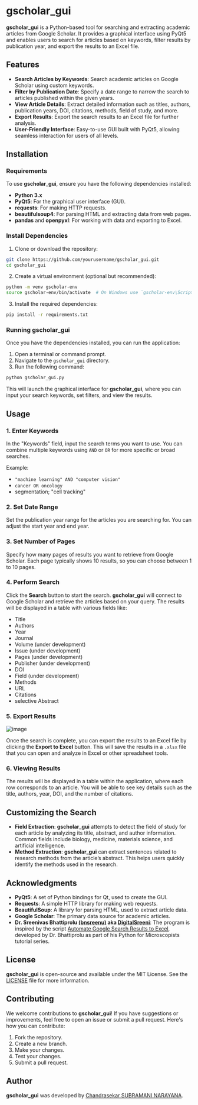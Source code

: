 # gscholar_gui

**gscholar_gui** is a Python-based tool for searching and extracting academic articles from Google Scholar. It provides a graphical interface using PyQt5 and enables users to search for articles based on keywords, filter results by publication year, and export the results to an Excel file.

## Features

- **Search Articles by Keywords**: Search academic articles on Google Scholar using custom keywords.
- **Filter by Publication Date**: Specify a date range to narrow the search to articles published within the given years.
- **View Article Details**: Extract detailed information such as titles, authors, publication years, DOI, citations, methods, field of study, and more.
- **Export Results**: Export the search results to an Excel file for further analysis.
- **User-Friendly Interface**: Easy-to-use GUI built with PyQt5, allowing seamless interaction for users of all levels.

## Installation

### Requirements

To use **gscholar_gui**, ensure you have the following dependencies installed:

- **Python 3.x**
- **PyQt5**: For the graphical user interface (GUI).
- **requests**: For making HTTP requests.
- **beautifulsoup4**: For parsing HTML and extracting data from web pages.
- **pandas** and **openpyxl**: For working with data and exporting to Excel.

### Install Dependencies

1. Clone or download the repository:

```bash
git clone https://github.com/yourusername/gscholar_gui.git
cd gscholar_gui
```

2. Create a virtual environment (optional but recommended):

```bash
python -m venv gscholar-env
source gscholar-env/bin/activate  # On Windows use `gscholar-env\Scripts\activate`
```

3. Install the required dependencies:

```bash
pip install -r requirements.txt
```

### Running gscholar_gui

Once you have the dependencies installed, you can run the application:

1. Open a terminal or command prompt.
2. Navigate to the `gscholar_gui` directory.
3. Run the following command:

```bash
python gscholar_gui.py
```

This will launch the graphical interface for **gscholar_gui**, where you can input your search keywords, set filters, and view the results.

## Usage

### 1. Enter Keywords

In the "Keywords" field, input the search terms you want to use. You can combine multiple keywords using `AND` or `OR` for more specific or broad searches.

Example:

- `"machine learning" AND "computer vision"`
- `cancer OR oncology`
-  segmentation; "cell tracking"

### 2. Set Date Range

Set the publication year range for the articles you are searching for. You can adjust the start year and end year.

### 3. Set Number of Pages

Specify how many pages of results you want to retrieve from Google Scholar. Each page typically shows 10 results, so you can choose between 1 to 10 pages.

### 4. Perform Search

Click the **Search** button to start the search. **gscholar_gui** will connect to Google Scholar and retrieve the articles based on your query. The results will be displayed in a table with various fields like:

- Title
- Authors
- Year
- Journal
- Volume (under development)
- Issue (under development)
- Pages (under development)
- Publisher (under development)
- DOI
- Field (under development)
- Methods
- URL
- Citations
- selective Abstract

### 5. Export Results

![image](https://github.com/user-attachments/assets/a740f10a-bcac-49e1-b124-5e2a41776671)

Once the search is complete, you can export the results to an Excel file by clicking the **Export to Excel** button. This will save the results in a `.xlsx` file that you can open and analyze in Excel or other spreadsheet tools.

### 6. Viewing Results

The results will be displayed in a table within the application, where each row corresponds to an article. You will be able to see key details such as the title, authors, year, DOI, and the number of citations.

## Customizing the Search

- **Field Extraction**: **gscholar_gui** attempts to detect the field of study for each article by analyzing its title, abstract, and author information. Common fields include biology, medicine, materials science, and artificial intelligence.
- **Method Extraction**: **gscholar_gui** can extract sentences related to research methods from the article’s abstract. This helps users quickly identify the methods used in the research.

## Acknowledgments

- **PyQt5**: A set of Python bindings for Qt, used to create the GUI.
- **Requests**: A simple HTTP library for making web requests.
- **BeautifulSoup**: A library for parsing HTML, used to extract article data.
- **Google Scholar**: The primary data source for academic articles.
- **Dr. Sreenivas Bhattiprolu [(bnsreenu)](https://github.com/bnsreenu) aka [DigitalSreeni](https://www.youtube.com/@DigitalSreeni)**: The program is inspired by the script [Automate Google Search Results to Excel](https://github.com/bnsreenu/python_for_microscopists/blob/master/347-Automate%20Google%20Search%20Results%20to%20Excel/347-Automate%20Google%20Search%20Results%20to%20Excel.py), developed by Dr. Bhattiprolu as part of his Python for Microscopists tutorial series.

## License

**gscholar_gui** is open-source and available under the MIT License. See the [LICENSE](LICENSE) file for more information.

## Contributing

We welcome contributions to **gscholar_gui**! If you have suggestions or improvements, feel free to open an issue or submit a pull request. Here's how you can contribute:

1. Fork the repository.
2. Create a new branch.
3. Make your changes.
4. Test your changes.
5. Submit a pull request.

## Author

**gscholar_gui** was developed by [Chandrasekar SUBRAMANI NARAYANA]([https://github.com/yourusername](https://github.com/chandrasekarnarayana)).
